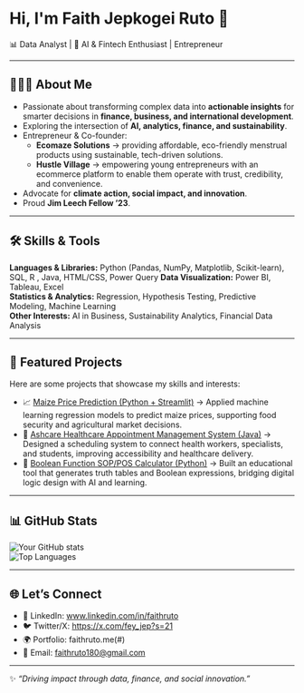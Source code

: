 # Hi, I'm Faith Jepkogei Ruto 👋  
📊 Data Analyst | 🤖 AI & Fintech Enthusiast | Entrepreneur

---

## 👨🏾‍💻 About Me  
- Passionate about transforming complex data into **actionable insights** for smarter decisions in **finance, business, and international development**.  
- Exploring the intersection of **AI, analytics, finance, and sustainability**.  
- Entrepreneur & Co-founder:  
   - **Ecomaze Solutions** → providing affordable, eco-friendly menstrual products using sustainable, tech-driven solutions.  
   - **Hustle Village** → empowering young entrepreneurs with an ecommerce platform to enable them operate with trust, credibility, and convenience.  
- Advocate for **climate action, social impact, and innovation**.  
- Proud **Jim Leech Fellow ’23**.  

---

## 🛠️ Skills & Tools  
**Languages & Libraries:** Python (Pandas, NumPy, Matplotlib, Scikit-learn), SQL, R , Java, HTML/CSS, Power Query
**Data Visualization:** Power BI, Tableau, Excel  
**Statistics & Analytics:** Regression, Hypothesis Testing, Predictive Modeling, Machine Learning  
**Other Interests:** AI in Business, Sustainability Analytics, Financial Data Analysis  

---

## 📌 Featured Projects  
Here are some projects that showcase my skills and interests:  

- 📈 [Maize Price Prediction (Python + Streamlit)](https://github.com/fey-ruto/maize-prices-prediction) → Applied machine learning regression models to predict maize prices, supporting food security and agricultural market decisions.  
- 🏥 [Ashcare Healthcare Appointment Management System (Java)](https://github.com/fey-ruto/appointment-scheduler) → Designed a scheduling system to connect health workers, specialists, and students, improving accessibility and healthcare delivery.  
- 🤖 [Boolean Function SOP/POS Calculator (Python)](https://github.com/fey-ruto/boolean-SOP-POS-calculator) → Built an educational tool that generates truth tables and Boolean expressions, bridging digital logic design with AI and learning.  
---

## 📊 GitHub Stats  
![Your GitHub stats](https://github-readme-stats.vercel.app/api?username=fey-ruto&show_icons=true&theme=radical)  
![Top Languages](https://github-readme-stats.vercel.app/api/top-langs/?username=fey-ruto&layout=compact&theme=radical)  

---

## 🌐 Let’s Connect  
- 💼 LinkedIn: www.linkedin.com/in/faithruto 
- 🐦 Twitter/X: https://x.com/fey_jep?s=21  
- 🌍 Portfolio: faithruto.me(#)
- 📧 Email: faithruto180@gmail.com  

---
✨ *“Driving impact through data, finance, and social innovation.”*  

